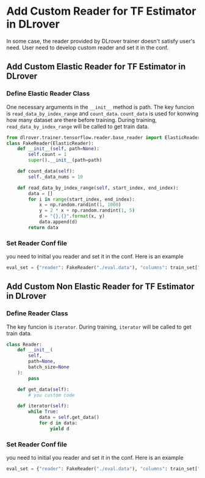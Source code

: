 # Add Custom Reader for TF Estimator in DLrover
In some case, the reader provided by DLrover trainer doesn't satisfy user's need.
User need to develop custom reader and set it in the conf.


## Add Custom Elastic Reader for TF Estimator in DLrover
### Define Elastic Reader Class
One necessary arguments in the `__init__` method is path.
The key funcion is `read_data_by_index_range` and `count_data`. `count_data` is used for konwing how many dataset are there before training. During training, `read_data_by_index_range` will be called to get train data.

    
```python
from dlrover.trainer.tensorflow.reader.base_reader import ElasticReader
class FakeReader(ElasticReader):
    def __init__(self, path=None):
        self.count = 1
        super().__init__(path=path)

    def count_data(self):
        self._data_nums = 10

    def read_data_by_index_range(self, start_index, end_index):
        data = []
        for i in range(start_index, end_index):
            x = np.random.randint(1, 1000)
            y = 2 * x + np.random.randint(1, 5)
            d = "{},{}".format(x, y)
            data.append(d)
        return data
```

### Set Reader Conf file
you need to initial you reader and set it in the conf. Here is an example  

```python
eval_set = {"reader": FakeReader("./eval.data"), "columns": train_set["columns"]}
```

## Add Custom Non Elastic Reader for TF Estimator in DLrover

### Define Reader Class

The key funcion is `iterator`.  During training, `iterator` will be called to get train data.

```python
class Reader:
    def __init__(
        self,
        path=None,
        batch_size=None
    ):
        pass

    def get_data(self):
        # you custom code

    def iterator(self):
        while True:
            data = self.get_data()
            for d in data:
                yield d
```

### Set Reader Conf file
you need to initial you reader and set it in the conf. Here is an example  
```python
eval_set = {"reader": FakeReader("./eval.data"), "columns": train_set["columns"]}
```
